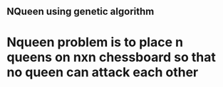 ## NQueen using genetic algorithm

# Nqueen problem is to place n queens on nxn chessboard so that no queen can attack each other
  
